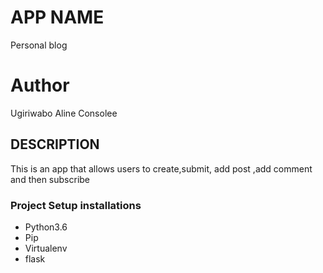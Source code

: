 # APP NAME

Personal blog

# Author

Ugiriwabo Aline Consolee

## DESCRIPTION

This is an app that allows users to create,submit, add post ,add comment and then subscribe 

### Project Setup installations

* Python3.6
* Pip
* Virtualenv
* flask

